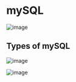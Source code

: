 
# mySQL
![image](https://user-images.githubusercontent.com/67835881/118752935-954bd900-b881-11eb-9399-df3da6f16d45.png)

## Types of mySQL
![image](https://user-images.githubusercontent.com/67835881/118752850-74838380-b881-11eb-9d8e-34f45afb489a.png)


 ![image](https://user-images.githubusercontent.com/67835881/126050804-b17143e6-2215-42c5-aa0c-d217182b0189.png)
